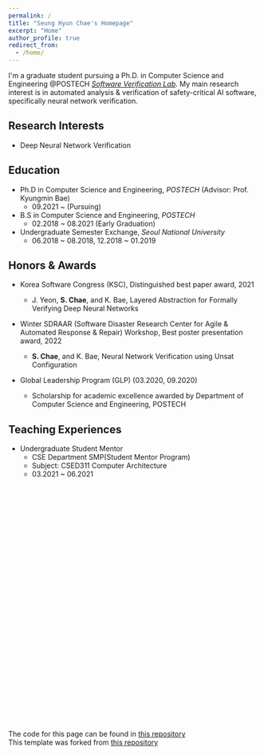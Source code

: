 ```yaml
---
permalink: /
title: "Seung Hyun Chae's Homepage"
excerpt: "Home"
author_profile: true
redirect_from: 
  - /home/
---
```


I'm a graduate student pursuing a Ph.D. in Computer Science and Engineering @POSTECH [*Software Verification Lab*](http://sevlab.postech.ac.kr/index.html). My main research interest is in automated analysis & verification of safety-critical AI software, specifically neural network verification.


Research Interests
------------------
- Deep Neural Network Verification


Education
---------
- Ph.D in Computer Science and Engineering, *POSTECH* (Advisor: Prof. Kyungmin Bae)
  - 09.2021 ~ (Pursuing)
- B.S in Computer Science and Engineering, *POSTECH*
  - 02.2018 ~ 08.2021 (Early Graduation)
- Undergraduate Semester Exchange, *Seoul National University*
  - 06.2018 ~ 08.2018, 12.2018 ~ 01.2019


Honors & Awards
---------------
* Korea Software Congress (KSC), Distinguished best paper award, 2021
  - J. Yeon, **S. Chae**, and K. Bae, Layered Abstraction for Formally Verifying Deep Neural Networks

* Winter SDRAAR (Software Disaster Research Center for Agile & Automated Response & Repair) Workshop, Best poster presentation award, 2022
  - **S. Chae**, and K. Bae, Neural Network Verification using Unsat Configuration

* Global Leadership Program (GLP) (03.2020, 09.2020)
  - Scholarship for academic excellence awarded by Department of Computer Science and Engineering, POSTECH

Teaching Experiences
--------------------
- Undergraduate Student Mentor
  - CSE Department SMP(Student Mentor Program)
  - Subject: CSED311 Computer Architecture
  - 03.2021 ~ 06.2021


<br ><br ><br ><br ><br ><br ><br ><br ><br ><br ><br ><br ><br ><br ><br ><br ><br ><br ><br ><br ><br ><br ><br ><br ><br ><br ><br ><br >

The code for this page can be found in [this repository](https://github.com/shchae7/shchae7.github.io)\
This template was forked from [this repository](https://github.com/academicpages/academicpages.github.io) 